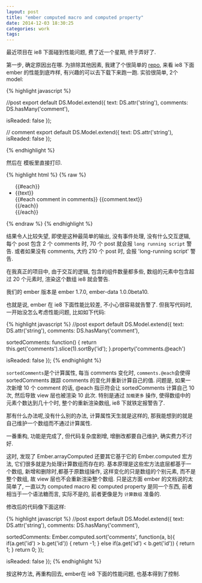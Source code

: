 ```yaml
---
layout: post
title: "ember computed macro and computed property"
date: 2014-12-03 18:30:25
categories: work
tags:
---
```


最近项目在 ie8 下面碰到性能问题, 费了近一个星期, 终于弄好了.

第一步, 确定原因出在哪. 为排除其他因素, 我建了个很简单的 [repo](https://github.com/feitian124/ember-problems), 来看 ie8 下面 ember 的性能到底咋样,
有兴趣的可以去下载下来跑一跑. 实验很简单, 2个 model:

{% highlight javascript %}

//post
export default DS.Model.extend({
  text: DS.attr('string'),
  comments: DS.hasMany('comment'),
  
  isReaded: false
});

// comment
export default DS.Model.extend({
  text: DS.attr('string'),
  isReaded: false
});

{% endhighlight %}

然后在 模板里直接打印.

{% highlight html %}
{% raw %}
    <ul>
    {{#each}}
      <li>{{text}} <br/>
        {{#each comment in comments}}
          {{comment.text}} <br/>
        {{/each}}
      </li> 
    {{/each}}
    </ul>
{% endraw %}
{% endhighlight %}

结果令人比较失望, 即使是这种最简单的输出, 没有事件处理, 没有什么交互逻辑, 每个 post 包含 2 个 comments 时, 70 个 post 就会报 `long running script` 警告. 或者如果没有 comments, 大约 210 个 post 时, 会报 'long-running script' 警告.

在我真正的项目中, 由于交互的逻辑, 包含的组件数量都多些, 数组的元素中包含超过 20 个元素时, 渲染这个数组 ie8 就会警告.

我们的 ember 版本是 ember 1.7.0, ember-data 1.0.0beta10.

也就是说, ember 在 ie8 下面性能比较差, 不小心很容易就告警了. 但我写代码时, 一开始没怎么考虑性能问题, 比如如下代码:

{% highlight javascript %}
//post
export default DS.Model.extend({
  text: DS.attr('string'),
  comments: DS.hasMany('comment'),
  
  sortedComments: function() {
    return this.get('comments').slice(1).sortBy('id');
  }.property('comments.@each')

  isReaded: false
});
{% endhighlight %}

`sortedComments`是个计算属性, 每当 comments 变化时, `comments.@each`会使得 sortedComments 跟踪 comments 的变化并重新计算自己的值.
问题是, 如果一次新增 10 个 comment 的话,  @each 指示符会让 sortedComments 计算自己 10 次, 然后导致 view 层也被渲染 10 此次. 特别是通过
`加载更多` 操作, 使得数组中的元素个数达到几十个时, 整个的重新渲染数组, ie8 下就铁定报警告了.

那有什么办法呢,没有什么别的办法, 计算属性天生就是这样的, 那我能想到的就是自己维护一个数组而不通过计算属性.

一番重构, 功能是完成了, 但代码复杂度剧增, 增删改都要自己维护, 确实费力不讨好. 

这时, 发现了 Ember.arrayComputed 还要其它基于它的 Ember.computed 宏方法,
它们很多就是为处理计算数组而存在的. 基本原理是这些宏方法底层都基于一个数组, 新增和删除时,都基于原数组操作, 这样变化的只是数组的个别元素, 而不是整个数组,
故 view 层也不会重新渲染整个数组. 只是这方面 ember 的文档说的太简单了, 一直以为 computed macro 和 computed property 是同一个东西, 前者相当于一个语法糖而言, 实际不是的, 前者更像是为 `计算数组` 准备的.

修改后的代码像下面这样:

{% highlight javascript %}
//post
export default DS.Model.extend({
  text: DS.attr('string'),
  comments: DS.hasMany('comment'),
  
  sortedComments: Ember.computed.sort('comments', function(a, b){
    if(a.get('id') > b.get('id')) {
      return -1;
    } else if(a.get('id') < b.get('id')) {
      return 1;
    }
    return 0;
  });

  isReaded: false
});
{% endhighlight %}

按这种方法, 再重构回去, ember在 ie8 下面的性能问题, 也基本得到了控制.